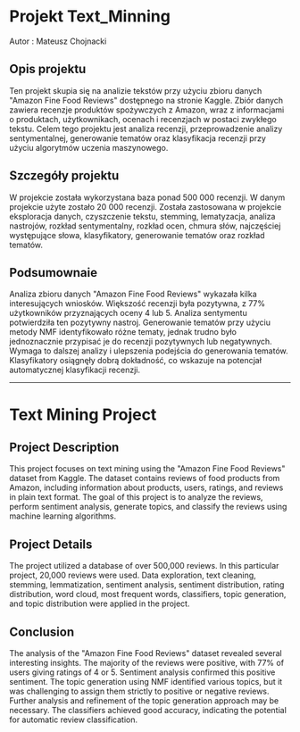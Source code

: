 # Projekt Text_Minning
Autor : Mateusz Chojnacki

## Opis projektu
Ten projekt skupia się na analizie tekstów przy użyciu zbioru danych "Amazon Fine Food Reviews" dostępnego na stronie Kaggle. Zbiór danych zawiera recenzje produktów spożywczych z Amazon, wraz z informacjami o produktach, użytkownikach, ocenach i recenzjach w postaci zwykłego tekstu. Celem tego projektu jest analiza recenzji, przeprowadzenie analizy sentymentalnej, generowanie tematów oraz klasyfikacja recenzji przy użyciu algorytmów uczenia maszynowego.

## Szczegóły projektu
W projekcie została wykorzystana baza ponad 500 000 recenzji. W danym projekcie użyte zostało 20 000 recenzji.
Została zastosowana w projekcie eksploracja danych, czyszczenie tekstu, stemming, lematyzacja, analiza nastrojów, rozkład sentymentalny, rozkład ocen, chmura słów, najczęściej występujące słowa, klasyfikatory, generowanie tematów oraz rozkład tematów.

## Podsumownaie 
Analiza zbioru danych "Amazon Fine Food Reviews" wykazała kilka interesujących wniosków. Większość recenzji była pozytywna, z 77% użytkowników przyznających oceny 4 lub 5. Analiza sentymentu potwierdziła ten pozytywny nastroj. Generowanie tematów przy użyciu metody NMF identyfikowało różne tematy, jednak trudno było jednoznacznie przypisać je do recenzji pozytywnych lub negatywnych. Wymaga to dalszej analizy i ulepszenia podejścia do generowania tematów. Klasyfikatory osiągnęły dobrą dokładność, co wskazuje na potencjał automatycznej klasyfikacji recenzji.

---

# Text Mining Project

## Project Description
This project focuses on text mining using the "Amazon Fine Food Reviews" dataset from Kaggle. The dataset contains reviews of food products from Amazon, including information about products, users, ratings, and reviews in plain text format. The goal of this project is to analyze the reviews, perform sentiment analysis, generate topics, and classify the reviews using machine learning algorithms.

## Project Details
The project utilized a database of over 500,000 reviews. In this particular project, 20,000 reviews were used.
Data exploration, text cleaning, stemming, lemmatization, sentiment analysis, sentiment distribution, rating distribution, word cloud, most frequent words, classifiers, topic generation, and topic distribution were applied in the project.

## Conclusion
The analysis of the "Amazon Fine Food Reviews" dataset revealed several interesting insights. The majority of the reviews were positive, with 77% of users giving ratings of 4 or 5. Sentiment analysis confirmed this positive sentiment. The topic generation using NMF identified various topics, but it was challenging to assign them strictly to positive or negative reviews. Further analysis and refinement of the topic generation approach may be necessary. The classifiers achieved good accuracy, indicating the potential for automatic review classification.
